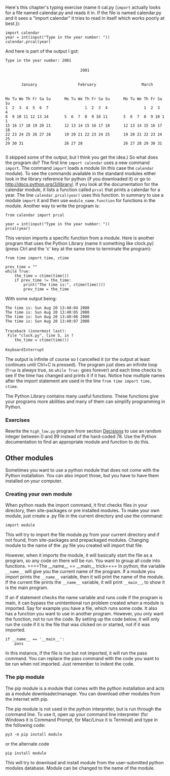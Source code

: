Here\'s this chapter\'s typing exercise (name it cal.py (`import`
actually looks for a file named calendar.py and reads it in. If the file
is named calendar.py and it sees a \"import calendar\" it tries to read
in itself which works poorly at best.)):

``` {.python}
import calendar
year = int(input("Type in the year number: "))
calendar.prcal(year)
```

And here is part of the output I got:

`Type in the year number: 2001`\
\
`                                 2001                                  `\
\
`       January                  February                    March      `\
\
`Mo Tu We Th Fr Sa Su      Mo Tu We Th Fr Sa Su      Mo Tu We Th Fr Sa Su`\
`1  2  3  4  5  6  7                1  2  3  4                1  2  3  4     `\
`8  9 10 11 12 13 14       5  6  7  8  9 10 11       5  6  7  8  9 10 11`\
`15 16 17 18 19 20 21      12 13 14 15 16 17 18      12 13 14 15 16 17 18     `\
`22 23 24 25 26 27 28      19 20 21 22 23 24 25      19 20 21 22 23 24 25     `\
`29 30 31                  26 27 28                  26 27 28 29 30 31        `

(I skipped some of the output, but I think you get the idea.) So what
does the program do? The first line `import calendar` uses a new command
`import`. The command `import` loads a module (in this case the
`calendar` module). To see the commands available in the standard
modules either look in the library reference for python (if you
downloaded it) or go to <http://docs.python.org/3/library/>. If you look
at the documentation for the calendar module, it lists a function called
`prcal` that prints a calendar for a year. The line
`calendar.prcal(year)` uses this function. In summary to use a module
`import` it and then use `module_name.function` for functions in the
module. Another way to write the program is:

``` {.python}
from calendar import prcal

year = int(input("Type in the year number: "))
prcal(year)
```

This version imports a specific function from a module. Here is another
program that uses the Python Library (name it something like clock.py)
(press Ctrl and the \'c\' key at the same time to terminate the
program):

``` {.python}
from time import time, ctime

prev_time = ""
while True:
    the_time = ctime(time())
    if prev_time != the_time:
        print("The time is:", ctime(time()))
        prev_time = the_time
```

With some output being:

`The time is: Sun Aug 20 13:40:04 2000`\
`The time is: Sun Aug 20 13:40:05 2000`\
`The time is: Sun Aug 20 13:40:06 2000`\
`The time is: Sun Aug 20 13:40:07 2000`\
\
`Traceback (innermost last):`\
` File "clock.py", line 5, in ?`\
`    the_time = ctime(time())`\
\
`KeyboardInterrupt`

The output is infinite of course so I cancelled it (or the output at
least continues until Ctrl+C is pressed). The program just does an
infinite loop (`True` is always true, so `while True:` goes forever) and
each time checks to see if the time has changed and prints it if it has.
Notice how multiple names after the import statement are used in the
line `from time import time, ctime`.

The Python Library contains many useful functions. These functions give
your programs more abilities and many of them can simplify programming
in Python.

### Exercises

Rewrite the `high_low.py` program from section
[Decisions](../Decisions#Examples "wikilink") to use an random integer
between 0 and 99 instead of the hard-coded 78. Use the Python
documentation to find an appropriate module and function to do this.

Other modules
-------------

Sometimes you want to use a python module that does not come with the
Python installation. You can also import those, but you have to have
them installed on your computer.

### Creating your own module

When python reads the import command, it first checks files in your
directory, then site-packages or pre installed modules. To make your own
module, just create a .py file in the current directory and use the
command:

``` {.python3}
import module
```

This will try to import the file module.py from your current directory
and if not found, from site-packages and prepackaged modules. Changing
module to the name of the .py file you created will import that file.

However, when it imports the module, it will basically start the file as
a program, so any code on there will be run. You want to group all code
into functions. ====The \_\_name\_\_ == \_\_main\_\_ trick==== In
python, the variable `__name__` will give you the current name of the
program. If a module you import prints the `__name__` variable, then it
will print the name of the module. If the current file prints the
`__name__` variable, it will print `__main__`, to show it is the main
program.

If an if statement checks the name variable and runs code if the program
is main, it can bypass the unintentional run problem created when a
module is imported. Say for example you have a file, which runs some
code. It also has a function you want to use in another program.
However, you only want the function, not to run the code. By setting up
the code below, it will only run the code if it is the file that was
clicked on or started, not if it was imported.

``` {.python3}
if __name__ == '__main__':
    pass
```

In this instance, if the file is run but not imported, it will run the
pass command. You can replace the pass command with the code you want to
be run when not imported. Just remember to indent the code.

### The pip module

The pip module is a module that comes with the python installation and
acts as a module downloader/manager. You can download other modules from
the internet with pip.

The pip module is not used in the python interpreter, but is run through
the command line. To use it, open up your command line interpreter (for
Windows it is Command Prompt, for Mac/Linux it is Terminal) and type in
the following code:

``` {.bash}
py3 -m pip install module
```

or the alternate code

``` {.bash}
pip install module
```

This will try to download and install module from the user-submitted
python modules database. Module can be changed to the name of the
module.
